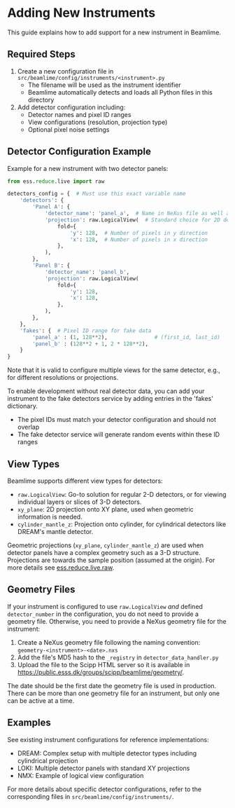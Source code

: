 # Adding New Instruments

This guide explains how to add support for a new instrument in Beamlime.

## Required Steps

1. Create a new configuration file in `src/beamlime/config/instruments/<instrument>.py`
   - The filename will be used as the instrument identifier
   - Beamlime automatically detects and loads all Python files in this directory
2. Add detector configuration including:
   - Detector names and pixel ID ranges
   - View configurations (resolution, projection type)
   - Optional pixel noise settings

## Detector Configuration Example

Example for a new instrument with two detector panels:

```python
from ess.reduce.live import raw

detectors_config = {  # Must use this exact variable name
    'detectors': {
        'Panel A': {
            'detector_name': 'panel_a',  # Name in NeXus file as well as source_name in Kafka
            'projection': raw.LogicalView(  # Standard choice for 2D detectors
                fold={
                    'y': 128,  # Number of pixels in y direction
                    'x': 128,  # Number of pixels in x direction
                },
            ),
        },
        'Panel B': {
            'detector_name': 'panel_b',
            'projection': raw.LogicalView(
                fold={
                    'y': 128,
                    'x': 128,
                },
            ),
        },
    },
    'fakes': {  # Pixel ID range for fake data
        'panel_a' : (1, 128**2),               # (first_id, last_id)
        'panel_b' : (128**2 + 1, 2 * 128**2),
    }
}
```

Note that it is valid to configure multiple views for the same detector, e.g., for different resolutions or projections.


To enable development without real detector data, you can add your instrument to the fake detectors service by adding entries in the 'fakes' dictionary.

- The pixel IDs must match your detector configuration and should not overlap
- The fake detector service will generate random events within these ID ranges

## View Types

Beamlime supports different view types for detectors:

- `raw.LogicalView`: Go-to solution for regular 2-D detectors, or for viewing individual layers or slices of 3-D detectors.
- `xy_plane`: 2D projection onto XY plane, used when geometric information is needed.
- `cylinder_mantle_z`: Projection onto cylinder, for cylindrical detectors like DREAM's mantle detector.

Geometric projections (`xy_plane`, `cylinder_mantle_z`) are used when detector panels have a complex geometry such as a 3-D structure.
Projections are towards the sample position (assumed at the origin).
For more details see [ess.reduce.live.raw](https://scipp.github.io/essreduce/generated/modules/ess.reduce.live.raw.html).

## Geometry Files

If your instrument is configured to use `raw.LogicalView` *and* defined `detector_number` in the configuration, you do not need to provide a geometry file.
Otherwise, you need to provide a NeXus geometry file for the instrument:

1. Create a NeXus geometry file following the naming convention: `geometry-<instrument>-<date>.nxs`
2. Add the file's MD5 hash to the `_registry` in `detector_data_handler.py`
3. Upload the file to the Scipp HTML server so it is available in https://public.esss.dk/groups/scipp/beamlime/geometry/.

The date should be the first date the geometry file is used in production.
There can be more than one geometry file for an instrument, but only one can be active at a time.

## Examples

See existing instrument configurations for reference implementations:

- DREAM: Complex setup with multiple detector types including cylindrical projection
- LOKI: Multiple detector panels with standard XY projections
- NMX: Example of logical view configuration

For more details about specific detector configurations, refer to the corresponding files in `src/beamlime/config/instruments/`.
